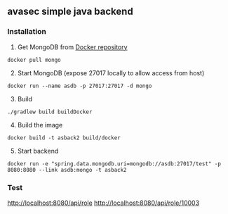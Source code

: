 ## avasec simple java backend

### Installation

1. Get MongoDB from [Docker repository](https://hub.docker.com/_/mongo)

`docker pull mongo`

2. Start MongoDB (expose 27017 locally to allow access from host)

`docker run --name asdb -p 27017:27017 -d mongo`

3. Build

`./gradlew build buildDocker`

4. Build the image

`docker build -t asback2 build/docker`

5. Start backend

`docker run -e "spring.data.mongodb.uri=mongodb://asdb:27017/test" -p 8080:8080 --link asdb:mongo -t asback2`

### Test

[http://localhost:8080/api/role](http://localhost:8080/api/role)
[http://localhost:8080/api/role/10003](http://localhost:8080/api/role/10003)


